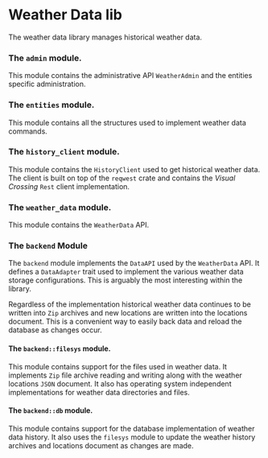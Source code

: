 # Weather Data lib

The weather data library manages historical weather data.

### The `admin` module.

This module contains the administrative API `WeatherAdmin` and the entities specific administration.

### The `entities` module.

This module contains all the structures used to implement weather data commands.

### The `history_client` module.

This module contains the `HistoryClient` used to get historical weather data. The client
is built on top of the `reqwest` crate and contains the *Visual Crossing* `Rest` client 
implementation.

### The `weather_data` module.

This module contains the `WeatherData` API.

### The `backend` Module

The `backend` module implements the `DataAPI` used by the `WeatherData` API. It defines a 
`DataAdapter` trait used to implement the various weather data storage configurations.
This is arguably the most interesting within the library.

Regardless of the implementation historical weather data continues to be written into `Zip` 
archives and new locations are written into the locations document. This is a convenient way
to easily back data and reload the database as changes occur.

#### The `backend::filesys` module.

This module contains support for the files used in weather data. It implements `Zip` file
archive reading and writing along with the weather locations `JSON` document. It also has 
operating system independent implementations for weather data directories and files.

#### The `backend::db` module.

This module contains support for the database implementation of weather data history. It
also uses the `filesys` module to update the weather history archives and locations document
as changes are made.
